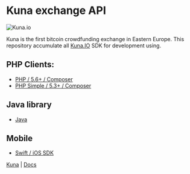 
# Kuna exchange API

![Kuna.io](https://kuna.io/assets/logo-b8fe31f52ff22786224afd4962d8ea28d8f76c1d3ad3a9c3cd18d01337be3a4f.png)

Kuna is the first bitcoin crowdfunding exchange in Eastern Europe.
This repository accumulate all [Kuna.IO](http://kuna.io) SDK for development using.

## PHP Clients:
* [PHP / 5.6+ / Composer](https://github.com/reilag/kuna-api-php)
* [PHP Simple / 5.3+ / Composer](https://github.com/reilag/kuna-api-php-simple)

## Java library
* [Java](https://github.com/vladmelnyk/kuna-api-java)

## Mobile
* [Swift / iOS SDK](https://github.com/OlegGordiichuk/kuna-sdk)

[Kuna](http://kuna.io) | [Docs](https://kuna.io/documents/api)
